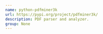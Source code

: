 ```yaml
---
name: python-pdfminer3k
url: https://pypi.org/project/pdfminer3k/
description: PDF parser and analyzer.
group: None
---
```

